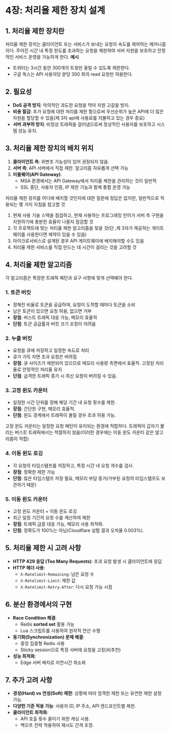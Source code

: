 # 4장: **처리율 제한 장치 설계**

## 1. 처리율 제한 장치란
처리율 제한 장치는 클라이언트 또는 서비스가 보내는 요청의 속도를 제어하는 메커니즘이다. 주어진 시간 내 특정 한도를 초과하는 요청을 제한하여 서버 자원을 보호하고 안정적인 서비스 운영을 가능하게 한다.
**예시**
- 트위터는 3시간 동안 300개의 트윗만 올릴 수 있도록 제한한다.
- 구글 독스는 API 사용자당 분당 300 회의 read 요청만 혀용한다.

## 2. 필요성
- **DoS 공격 방지**: 악의적인 과도한 요청을 막아 자원 고갈을 방지.
- **비용 절감**: 추가 요청에 대한 처리를 제한 함으로써 우선순위가 높은 API에 더 많은 자원을 할당할 수 있음(제 3자 api에 사용료를 지불하고 있는 경우 중요)
- **서버 과부하 방지**: 비정상 트래픽을 걸러냄으로써 정상적인 사용자를 보호하고 시스템 성능 유지.

## 3. 처리율 제한 장치의 배치 위치
1. **클라이언트 측**: 위변조 가능성이 있어 권장되지 않음.
2. **서버 측**: API 서버에서 직접 제한. 알고리즘 자유롭게 선택 가능
3. **미들웨어(API Gateway)**:
    - MSA 환경에서는 API Gateway에서 처리율 제한을 관리하는 것이 일반적
    - SSL 종단, 사용자 인증, IP 제한 기능과 함께 통합 운영 가능

처리율 제한 장치를 어디에 배치할 것인지에 대한 질문에 정답은 없지만, 일반적으로 적용되는 몇 가지 지침을 참고할 것

1. 현재 사용 기술 스택을 점검하고, 현재 사용하는 프로그래밍 언어가 서버 측 구현을 지원하기에 충분한 효율이 나올지 점검할 것
2. 각 프로젝트에 맞는 처리율 제한 알고리즘을 찾을 것(단 ,제 3자가 제공하는 게이트웨이를 사용한다면 제약이 있을 수 있음)
3. 마이크로서비스로 설계된 경우 API 게이트웨이에 배치해야할 수도 있음
4. 처리율 제한 서비스를 직접 만드는 데 시간이 걸리는 것을 고려할 것

## 4. 처리율 제한 알고리즘
각 알고리즘은 특정한 트래픽 패턴과 요구 사항에 맞게 선택해야 한다.

### 1. 토큰 버킷 
- 정해진 비율로 토큰을 공급하며, 요청이 도착할 때마다 토큰을 소비
- 남은 토큰이 있으면 요청 허용, 없으면 거부
- **장점**: 버스트 트래픽 대응 가능, 메모리 효율적
- **단점**: 토큰 공급률과 버킷 크기 조정이 어려움

### 2. 누출 버킷
- 요청을 큐에 저장하고 일정한 속도로 처리
- 큐가 가득 차면 초과 요청은 버려짐
- **장점**: 큐 사이즈가 제한되어 있으므로 메모리 사용량 측면에서 효율적. 고정된 처리율로 안정적인 처리율 유지
- **단점**: 급격한 트래픽 증가 시 최신 요청이 버려질 수 있음.

### 3. 고정 윈도 카운터
- 일정한 시간 단위를 정해 해당 기간 내 요청 횟수를 제한.
- **장점**: 간단한 구현, 메모리 효율적.
- **단점**: 윈도 경계에서 트래픽이 몰릴 경우 초과 허용 가능.

고정 윈도 카운터는 일정한 요청 패턴이 유지되는 환경에 적합하다.
트래픽이 갑자기 몰리는 버스트 트래픽에서는 적절하지 않음(이러한 경우에는 이동 윈도 카운터 같은 알고리즘이 적합)

### 4. 이동 윈도 로깅 
- 각 요청의 타임스탬프를 저장하고, 특정 시간 내 요청 개수를 검사.
- **장점**: 정확한 제한 가능
- **단점**: 많은 타임스탬프 저장 필요, 메모리 부담 증가(거부된 요청의 타임스탬프도 보관하기 때문)

### 5. 이동 윈도 카운터 
- 고정 윈도 카운터 + 이동 윈도 로깅
- 최근 일정 기간의 요청 수를 계산하여 제한
- **장점**: 트래픽 급증 대응 가능, 메모리 사용 최적화.
- **단점**: 정확도가 100%는 아님(Cloudflare 실험 결과 오차율 0.003%).

## 5. 처리율 제한 시 고려 사항
- **HTTP 429 응답 (Too Many Requests)**: 초과 요청 발생 시 클라이언트에 응답
- **HTTP 헤더 사용**:
    - `X-Ratelimit-Remaining`: 남은 요청 수
    - `X-Ratelimit-Limit`: 제한 값
    - `X-Ratelimit-Retry-After`: 다시 요청 가능 시점

## 6. 분산 환경에서의 구현
- **Race Condition 해결**:
    - Redis **sorted set** 활용 가능
    - Lua 스크립트를 사용하여 원자적 연산 수행
- **동기화(Synchronization) 문제 해결**:
    - 중앙 집중형 Redis 사용
    - Sticky session으로 특정 서버에 요청을 고정(비추천)
- **성능 최적화**:
    - Edge 서버 배치로 지연시간 최소화

## 7. 추가 고려 사항
- **경성(Hard) vs 연성(Soft) 제한**: 상황에 따라 엄격한 제한 또는 유연한 제한 설정 가능.
- **다양한 기준 적용 가능**: 사용자 ID, IP 주소, API 엔드포인트별 제한.
- **클라이언트 최적화**:
    - API 호출 횟수 줄이기 위한 캐싱 사용.
    - 백오프 전략 적용하여 재시도 간격 조정.

